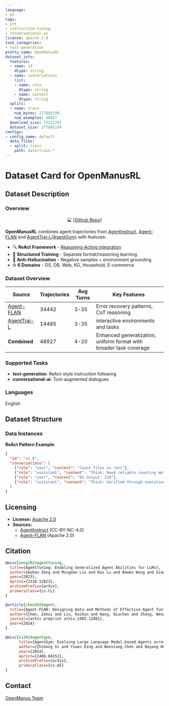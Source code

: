 ```yaml
---
language:
- en
tags:
- sft
- instruction-tuning
- conversational-ai
license: apache-2.0
task_categories:
- text-generation
pretty_name: OpenManusRL
dataset_info:
  features:
  - name: id
    dtype: string
  - name: conversations
    list:
    - name: role
      dtype: string
    - name: content
      dtype: string
  splits:
  - name: train
    num_bytes: 277895199
    num_examples: 48927
  download_size: 73312767
  dataset_size: 277895199
configs:
- config_name: default
  data_files:
  - split: train
    path: data/train-*
---
```


# Dataset Card for OpenManusRL

## Dataset Description

### Overview

<p align="center">
  💻 <a href="https://github.com/OpenManus/OpenManus-RL" target="_blank">[Github Repo]</a>
</p>

**OpenManusRL** combines agent trajectories from [AgentInstruct](https://huggingface.co/datasets/THUDM/AgentInstruct), [Agent-FLAN](https://huggingface.co/datasets/internlm/Agent-FLAN) and [AgentTraj-L(AgentGym)](https://huggingface.co/datasets/AgentGym/AgentTraj-L) with features:

- 🔍 **ReAct Framework** - <a href="https://react-lm.github.io/" target="_blank">Reasoning-Acting integration</a>
- 🧠 **Structured Training** - Separate format/reasoning learning
- 🚫 **Anti-Hallucination** - Negative samples + environment grounding
- 🌐 **6 Domains** - OS, DB, Web, KG, Household, E-commerce

### Dataset Overview

| Source | Trajectories | Avg Turns | Key Features |
|--------|--------------|-----------|--------------|
| [Agent-FLAN](https://huggingface.co/datasets/internlm/Agent-FLAN) | 34442 | 3-35 | Error recovery patterns, CoT reasoning|
  [AgentTraj-L](https://huggingface.co/datasets/AgentGym/AgentTraj-L) | 14485 | 3-35 | interactive environments and tasks
| **Combined** | 48927 | 4-20 | Enhanced generalization, uniform format with broader task coverage |

### Supported Tasks
- **text-generation**: ReAct-style instruction following
- **conversational-ai**: Tool-augmented dialogues

### Languages
English

## Dataset Structure

### Data Instances

**ReAct Pattern Example**:
```json
{
  "id": "os_0",
  "conversations": [
    {"role": "user", "content": "Count files in /etc"},
    {"role": "assistant", "content": "Think: Need reliable counting method\nAct: bash\n```bash\nls -1 /etc | wc -l\n```"},
    {"role": "user", "content": "OS Output: 220"},
    {"role": "assistant", "content": "Think: Verified through execution\nAct: answer(220)"}
  ]
}
```

## Licensing
- **License:** [Apache 2.0](https://www.apache.org/licenses/LICENSE-2.0)
- **Sources:**
  - [AgentInstruct](https://huggingface.co/datasets/THUDM/AgentInstruct) (CC-BY-NC-4.0)
  - [Agent-FLAN](https://huggingface.co/datasets/internlm/Agent-FLAN) (Apache 2.0)

## Citation
```bibtex
@misc{zeng2023agenttuning,
  title={AgentTuning: Enabling Generalized Agent Abilities for LLMs},
  author={Aohan Zeng and Mingdao Liu and Rui Lu and Bowen Wang and Xiao Liu and Yuxiao Dong and Jie Tang},
  year={2023},
  eprint={2310.12823},
  archivePrefix={arXiv},
  primaryClass={cs.CL}
}

@article{chen2024agent,
  title={Agent-FLAN: Designing Data and Methods of Effective Agent Tuning for Large Language Models},
  author={Chen, Zehui and Liu, Kuikun and Wang, Qiuchen and Zhang, Wenwei and Liu, Jiangning and Lin, Dahua and Chen, Kai and Zhao, Feng},
  journal={arXiv preprint arXiv:2403.12881},
  year={2024}
}

@misc{xi2024agentgym,
      title={AgentGym: Evolving Large Language Model-based Agents across Diverse Environments}, 
      author={Zhiheng Xi and Yiwen Ding and Wenxiang Chen and Boyang Hong and Honglin Guo and Junzhe Wang and Dingwen Yang and Chenyang Liao and Xin Guo and Wei He and Songyang Gao and Lu Chen and Rui Zheng and Yicheng Zou and Tao Gui and Qi Zhang and Xipeng Qiu and Xuanjing Huang and Zuxuan Wu and Yu-Gang Jiang},
      year={2024},
      eprint={2406.04151},
      archivePrefix={arXiv},
      primaryClass={cs.AI}
}
```

## Contact
[OpenManus Team](https://github.com/OpenManus/OpenManus-RL)